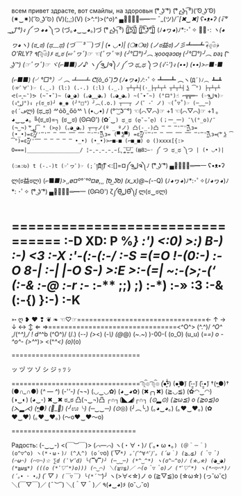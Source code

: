 всем привет здрасте, вот смайлы, на здоровьн
(͡° ͜ʖ ͡°)
(͡°╭͜ʖ╮͡°)( ͡ʘ ͜ʖ ͡ʘ)(✷‿✷)( ͡⊙ ͜ʖ ͡⊙)﻿
(V)(;,;)(V)
(>^.^)>(^*o*)^
▄︻̷̿┻̿═━一
¯\_(ツ)_/¯[✖‿✖]﻿
ʕ•ᴥ•ʔ
(ง ͠° ͟ل͜ ͡°)ง
༼ つ ◕_◕ ༽つ
(づ｡◕‿‿◕｡)づ
(͡°╭͜ʖ╮͡°)
[̲̅$̲̅(̲̅5̲̅)̲̅$̲̅]
[̲̅$̲̅(̲̅ ͡° ͜ʖ ͡°̲̅)̲̅$̲̅]
(ﾉ◕ヮ◕)ﾉ*:･ﾟ✧ ✧ﾟ･: *ヽ(◕ヮ◕ヽ)
(ಠ_ಠ)
(ಥ﹏ಥ)
(づ￣ ³￣)づ
| (• ◡•)| (❍ᴥ❍ʋ)
(ノಠ益ಠ)ノ彡┻━┻
﴾͡๏̯͡๏﴿ O’RLY?
٩(͡๏̯͡๏)۶
ಠ_ಠ
(☞ﾟヮﾟ)☞ ☜(ﾟヮﾟ☜)
(╯°□°)╯︵ ʞooqǝɔɐɟ
(╯°□°)╯︵ ɐǝʇ
(͡ᵔ ͜ʖ ͡ᵔ)
(☞ﾟヮﾟ)☞
ヾ(⌐■_■)ノ♪
ヽ༼ຈل͜ຈ༽ﾉ
༼ つ ಥ_ಥ ༽つ
(ง'̀-'́)ง
(•_•) (•_•)>⌐■-■ (⌐■_■)
(╯°□°）╯︵ ┻━┻
ᕦ(ò_óˇ)ᕤ
(ﾉ◕ヮ◕)ﾉ*:･ﾟ✧
┻━┻ ︵ヽ(`Д´)ﾉ︵ ┻━┻
(☞ﾟ∀ﾟ)☞
(._.) (l:) (.-.) (:l) (._.)
┬┴┬┴┤(･_├┬┴┬┴
┬┴┬┴┤ ͜ʖ ͡°) ├┬┴┬┴
ᕙ(⇀‸↼‶)ᕗ
(~˘▾˘)~ (◕‿◕)
(｡◕‿‿◕｡)
(｡◕‿◕｡)
~(˘▾˘~)
(°ロ°)☝
⌐╦╦═─
(☞ຈل͜ຈ)☞
(ง°ل͜°)ง
┌(ಠ_ಠ)┘
◉_◉
(╯°□°）╯︵(.o.)
┬──┬ ノ(゜-゜ノ)
☜(˚▽˚)☞
(─‿‿─)
ლ(´ڡ`ლ)
(ಥ_ಥ)
ᄽὁȍ ̪ őὀᄿ
\ (•◡•) /
(° ͡ ͜ ͡ʖ ͡ °)
☜(⌒▽⌒)☞
+1 ☜(⌒▽⌒)☞ +1
｡◕‿‿◕｡
╚(ಠ_ಠ)=┐
(ಠ‿ಠ)
(ʘᗩʘ')
(✿´‿`)
ಥ_ಥ
(ღ˘⌣˘ღ)
(；一_一)
¯\(°_o)/¯
(¬‿¬)
͠° ͟ل͜ ͡°
(>ლ)
(｡◕‿◕｡)
┬─┬ノ(º _ ºノ)
凸(-_-)凸
̿ ̿ ̿'̿'\̵͇̿̿\з=(•_•)=ε/̵͇̿̿/'̿'̿ ̿
̿̿ ̿̿ ̿̿ ̿'̿'\̵͇̿̿\з= (▀ ͜͞ʖ▀) =ε/̵͇̿̿/'̿'̿ ̿ ̿̿ ̿̿ ̿̿
̿'̿'\̵͇̿̿\з=(͠° ͟ʖ ͡°)=ε/̵͇̿̿/'̿̿ ̿ ̿ ̿ ̿ ̿
•_•)
(•_•)>⌐■-■
(⌐■_■)
o ()xxxx[{:>
O===|_________________/
¦̵̱ ̵̱ ̵̱ ̵̱ ̵̱(̢ ̡͇̅└͇̅┘͇̅ (▤8כ−◦
༼ つ ಥ_ಥ ༽つ
| (• ◡•)|
(❍ᴥ❍ʋ)
t (-.-)t
(☞ﾟヮﾟ)☞
(;´༎ຶД༎ຶ`)
<:[]=¤༼ຈل͜ຈ༽ﾉ
(͡° ͜ʖ ͡°) ▄︻̷̿┻̿═━一 ʕ•ᴥ•ʔ
ლ(ಠ益ಠლ)
(⌐■_■)>¸,ø¤º°`°º¤ø,¸¸
(͝סּ ͜ʖ͡סּ)
(x_x)@~(-_-Q)
(ﾉ◕ヮ◕)ﾉ*:･ﾟ✧(ﾉ◕ヮ◕)ﾉ*: ･ﾟ✧
(͡° ͜ʖ ͡°) ▄︻̷̿┻̿═━一 (ʘᗩʘ')
ζ༼Ɵ͆ل͜Ɵ͆༽ᶘ
ლ(ಠ‿ಠლ)

================================
:-D XD: P %*} :') <:0) >:) B-) :-) <3 :-X :'-(:-(:-/ :-S =(=O !-(0:-) :-O 8-| :-| |-O S-) >:E >:-(=| ~:-(>;-(‘ (:-& :-@ :-r :-* :-** ;;) ;) :-*) :-» :3 :-& (:-{) }:-) :-K
================================
➳ ღ ❥ ♥ ❢ ❦ ❧ ☜♡☞================================← ↑ → ↓ ↔ ↕ ⇐ ⇒================================<^O^>
(^.^)/
*^O^*
\,/(^_^)\,/
! d^_^b
\(^O^)/
(/.\)
(-_-)
(>_<)
(-_\\\)
(@_@)
(~.~)
)-00-(
(o_O)
(u_u)
(=_=)
*o*
-^o^-
(>^_^)> <(^_^<)
(o)_(o)

================================

ッ
ヅ
ツ
ゾ
シ
ジ
ｯ
ﾂ
ｼ

================================
͡๏̯͡๏ ͡๏̮͡๏ (̾●̮̮̃̾•̃̾) (●̮̮̃●̃) (-̮̮̃-̃) (-̮̮̃•̃) †(•̪●)†
(●*∩_∩*●) (*^ — ^*) (-'_'-) (¬_¬) (◡‿◡✿) (◕‿◕✿) (✖╭╮✖) (≧◡≦) (✿◠‿◠)
(◑‿◐) (◕‿-) ✖‿✖ ಠ_ಠ 凸(¬‿¬)凸 ┌∩┐(◣_◢)┌∩┐ (⊙▂⊙) (≧ω≦) o (≧o≦)o (⋋▂⋌) (•̪●) (॓_॔)
(╯ಊ╰) (─‿‿─) (⊙_◎) (╯︵╰,) (｡◕‿◕｡) (｡❤‿❤｡) (✿ ♥‿♥) (｡♥‿♥｡) (～o❤‿❤～o)

===============================

Радость:
(-‿‿-)
<(￣︶￣)>
(*⌒―⌒*)
ヽ(・∀・)ﾉ
(´｡• ω •｡`)
(＠＾－＾)
(o^▽^o)
ヽ(*・ω・)ﾉ
(^人^)
(o´▽`o)
(*´▽`*)
｡ﾟ(ﾟ^∀^ﾟ)ﾟ｡
(´ω｀)
(≧◡≦)
(＾▽＾)
(⌒ω⌒)
(⌒▽⌒)☆
∑d (ﾟ∀ﾟd)
╰(▔∀▔)╯
(─‿‿─)
(*^‿^*)
ヽ(o^―^o)ﾉ
(✯◡✯)
(◕‿◕)
(*≧ω≦*)
(((o (*ﾟ▽ﾟ*)o)))
(⌒‿⌒)
＼(≧▽≦)／
⌒(o＾▽＾o)ノ
(*ﾟ▽ﾟ*)
ヽ(*⌒▽⌒*)ﾉ
(´｡• ᵕ •｡`)
(´ ▽ `)
(￣▽￣)
╰(*´︶`*)╯
ヽ(>∀<☆)ノ
o (≧▽≦)o
(☆ω☆)
(っ˘ω˘ς)
＼(￣▽￣)／
(*¯︶¯*)
＼(＾▽＾)／
٩(◕‿◕)۶
(o˘◡˘o)
